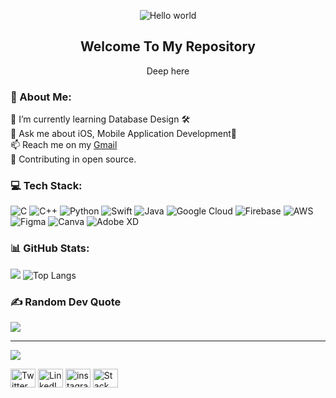 <p align="center">
 <img src="https://iili.io/HPvmC6G.png" alt="Hello world">
 <h2 align="center">Welcome To My Repository</h2>
 <p align="center">Deep here</p>
</p>

### 💫 About Me:
🌱 I’m currently learning Database Design 🛠️ <br>💬 Ask me about iOS, Mobile Application Development📱<br>📫 Reach me on my <a href="mailto:deepgandhi999+github@gmail.com">Gmail</a> <br>🎯 Contributing in open source.


### 💻 Tech Stack:
![C](https://img.shields.io/badge/c-%2300599C.svg?style=flat&logo=c&logoColor=white) ![C++](https://img.shields.io/badge/c++-%2300599C.svg?style=flat&logo=c%2B%2B&logoColor=white) ![Python](https://img.shields.io/badge/python-3670A0?style=flat&logo=python&logoColor=ffdd54) ![Swift](https://img.shields.io/badge/swift-F54A2A?style=flat&logo=swift&logoColor=white) ![Java](https://img.shields.io/badge/java-%23ED8B00.svg?style=flat&logo=java&logoColor=white) ![Google Cloud](https://img.shields.io/badge/Google%20Cloud-%234285F4.svg?style=flat&logo=google-cloud&logoColor=white) ![Firebase](https://img.shields.io/badge/firebase-%23039BE5.svg?style=flat&logo=firebase) ![AWS](https://img.shields.io/badge/AWS-%23FF9900.svg?style=flat&logo=amazon-aws&logoColor=white) 	![Figma](https://img.shields.io/badge/figma-%23F24E1E.svg?style=flat&logo=figma&logoColor=white) ![Canva](https://img.shields.io/badge/Canva-%2300C4CC.svg?style=flat&logo=Canva&logoColor=white) ![Adobe XD](https://img.shields.io/badge/Adobe%20XD-470137?style=flat&logo=Adobe%20XD&logoColor=#FF61F6)

### 📊 GitHub Stats:

![](https://github-readme-streak-stats.herokuapp.com/?user=DEEPmagicman&theme=nightowl&hide_border=true)
![Top Langs](https://github-readme-stats.vercel.app/api/top-langs/?username=DEEPmagicman&theme=nightowl&hide_border=true)

### ✍️ Random Dev Quote
![](https://quotes-github-readme.vercel.app/api?type=horizontal&theme=tokyonight)

---
[![](https://visitcount.itsvg.in/api?id=DEEPmagicman&icon=3&color=1)](https://visitcount.itsvg.in)
<p align="left">
<a href="https://twitter.com/Magicman_Deep" target="blank"><img align="center" src="https://raw.githubusercontent.com/rahuldkjain/github-profile-readme-generator/master/src/images/icons/Social/twitter.svg" alt="Twitter" height="30" width="40" /></a>
<a href="https://linkedin.com/in/deep-gandhi-b37572170" target="blank"><img align="center" src="https://raw.githubusercontent.com/rahuldkjain/github-profile-readme-generator/master/src/images/icons/Social/linked-in-alt.svg" alt="LinkedIn" height="30" width="40" /></a>
<a href="https://instagram.com/magicman_deep" target="blank"><img align="center" src="https://raw.githubusercontent.com/rahuldkjain/github-profile-readme-generator/master/src/images/icons/Social/instagram.svg" alt="instagram" height="30" width="40" /></a>
<a href="https://stackoverflow.com/users/8351061" target="blank"><img align="center" src="https://cdn.iconscout.com/icon/free/png-512/free-stack-overflow-4-722743.png?f=avif&w=512" alt="Stack Overflow" height="30" width="40" /></a>
</p>
<!-- Proudly created with GPRM ( https://gprm.itsvg.in ) -->
